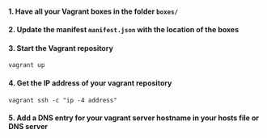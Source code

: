 #### 1. Have all your Vagrant boxes in the folder `boxes/`
#### 2. Update the manifest `manifest.json` with the location of the boxes
#### 3. Start the Vagrant repository

```
vagrant up
```

#### 4. Get the IP address of your vagrant repository

```
vagrant ssh -c "ip -4 address"
```

#### 5. Add a DNS entry for your vagrant server hostname in your hosts file or DNS server
